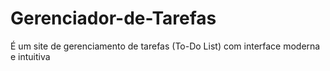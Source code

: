 # Gerenciador-de-Tarefas
É um site de gerenciamento de tarefas (To-Do List) com interface moderna e intuitiva
